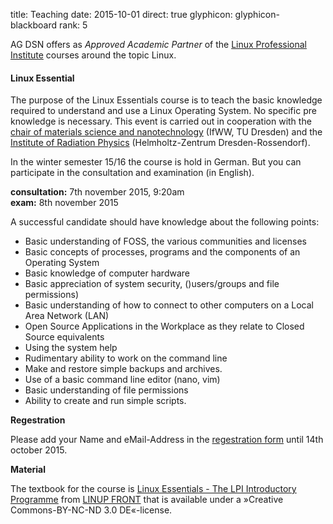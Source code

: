 title: Teaching
date: 2015-10-01
direct: true
glyphicon: glyphicon-blackboard
rank: 5

AG DSN offers as _Approved Academic Partner_ of the [Linux Professional Institute](https://www.lpice.eu/en/home/) courses around the topic Linux. 

#### Linux Essential
The purpose of the Linux Essentials course is to teach the basic knowledge required to understand and use a Linux Operating System. No specific pre knowledge is necessary. This event is carried out in cooperation with the [chair of materials science and nanotechnology](https://nano.tu-dresden.de) (IfWW, TU Dresden) and the [Institute of Radiation Physics](https://www.hzdr.de/db/Cms?pNid=132&pLang=en) (Helmholtz-Zentrum Dresden-Rossendorf).

In the winter semester 15/16 the course is hold in German. But you can participate in the consultation and examination (in English). 

**consultation:** 7th november 2015, 9:20am  
**exam:** 8th november 2015 

A successful candidate should have knowledge about the following points:

* Basic understanding of FOSS, the various communities and licenses
* Basic concepts of processes, programs and the components of an Operating System
* Basic knowledge of computer hardware
* Basic appreciation of system security, ()users/groups and file permissions) 
* Basic understanding of how to connect to other computers on a Local Area Network (LAN)
* Open Source Applications in the Workplace as they relate to Closed Source equivalents
* Using the system help
* Rudimentary ability to work on the command line
* Make and restore simple backups and archives.
* Use of a basic command line editor (nano, vim)
* Basic understanding of file permissions
* Ability to create and run simple scripts.

**Regestration**

Please add your Name and eMail-Address in the [regestration form](https://docs.google.com/forms/d/1fXcCPtnVQH-4-gBjWTIZ96LVnsb-RiAVCqgL4Ssx-NU/viewform?usp=send_form) until 14th october 2015.


**Material**

The textbook for the course is [Linux Essentials -The LPI Introductory Programme](https://shop-download.linupfront.de/cc/lxes-en-manual-cc.pdf) from [LINUP FRONT](http://shop.linupfront.de/) that is available under a »Creative Commons-BY-NC-ND 3.0 DE«-license. 
